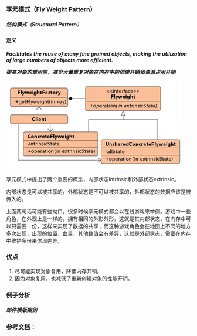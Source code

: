 ### 享元模式（Fly Weight Pattern）

##### 结构模式（Structural Pattern）

#### 定义

***Facilitates the reuse of many fine grained objects, making the utilization of large numbers of objects more efficient.***

***提高对象的重用率，减少大量重复对象在内存中的创建开销和资源占用开销***

![Fly_Weight Pattern UML](../images/fly_weight_pattern.png)

享元模式中提出了两个重要的概念，内部状态intrinsic和外部状态extrinsic。

内部状态是可以被共享的，外部状态是不可以被共享的，外部状态的数据应该是被传入的。

上面两句话可能有些拗口，很多时候享元模式都会以在线游戏来举例。游戏中一些角色，在外观上是一样的，拥有相同的外形外形，这就是其内部状态，在内存中可以只需要一份，这样来实现了数据的共享；而这种游戏角色会在地图上不同的地方多次出现，出现的位置、血量、其他数值会有差异，这就是外部状态，需要在内存中维护多份来体现差异。

### 优点
1. 尽可能实现对象复用，降低内存开销。
2. 因为对象复用，也减低了重新创建对象的性能开销。

### 例子分析

##### 邮件模版案例




### 参考文档：

